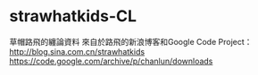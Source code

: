 # strawhatkids-CL
草帽路飛的纏論資料
來自於路飛的新浪博客和Google Code Project：
http://blog.sina.com.cn/strawhatkids
https://code.google.com/archive/p/chanlun/downloads
